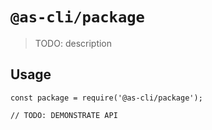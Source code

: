 # `@as-cli/package`

> TODO: description

## Usage

```
const package = require('@as-cli/package');

// TODO: DEMONSTRATE API
```
